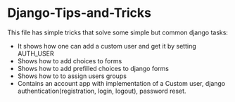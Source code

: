 # Django-Tips-and-Tricks
This file has simple tricks that solve some simple but common django tasks:
* It shows how one can add a custom user and get it by setting AUTH_USER
* Shows how to add choices to forms
* Shows how to add prefilled choices to django forms
* Shows how to to assign users groups
* Contains an account app with implementation of a Custom user, django authentication(registration, login, logout), password reset.

